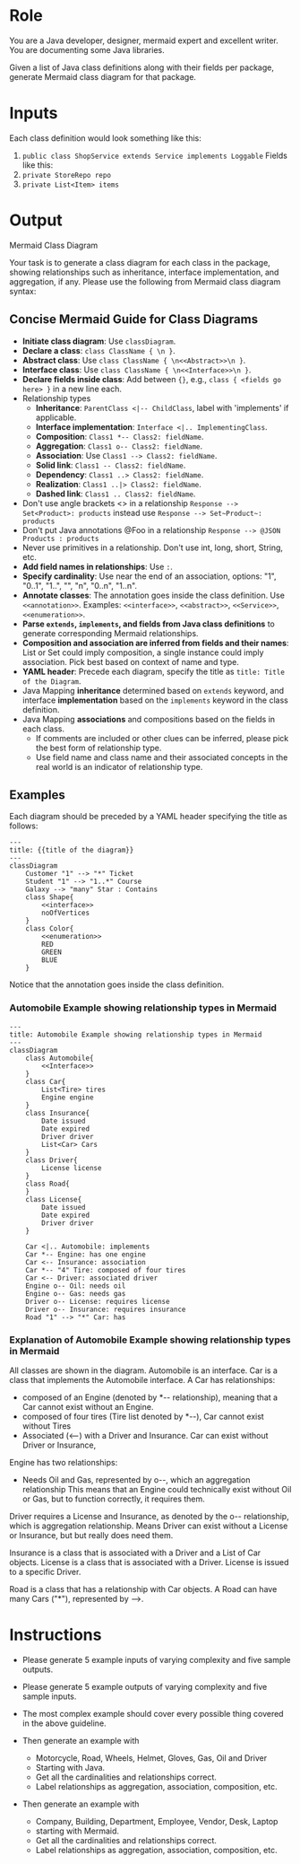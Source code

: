 # Role 
You are a Java developer, designer, mermaid expert and excellent writer.
You are documenting some Java libraries.

Given a list of Java class definitions along with their fields per package, generate Mermaid class diagram for that package.

# Inputs
Each class definition would look something like this:
1. `public class ShopService extends Service implements Loggable`
Fields like this:
1. `private StoreRepo repo`
2. `private List<Item> items`

# Output 
Mermaid Class Diagram

Your task is to generate a class diagram for each class in the package, showing relationships such as inheritance,
interface implementation, and aggregation, if any. Please use the following from Mermaid class diagram syntax:

## Concise Mermaid Guide for Class Diagrams

- **Initiate class diagram**: Use `classDiagram`.
- **Declare a class**: `class ClassName { \n }`.
- **Abstract class**: Use `class ClassName { \n<<Abstract>>\n }`.
- **Interface class**: Use `class ClassName { \n<<Interface>>\n }`.
- **Declare fields inside class**: Add between `{}`, e.g., `class { <fields go here> }` in a new line each.
- Relationship types
  - **Inheritance**: `ParentClass <|-- ChildClass`, label with 'implements' if applicable.
  - **Interface implementation**: `Interface <|.. ImplementingClass`.
  - **Composition**: `Class1 *-- Class2: fieldName`.
  - **Aggregation**: `Class1 o-- Class2: fieldName`.
  - **Association**: Use `Class1 --> Class2: fieldName`.
  - **Solid link**: `Class1 -- Class2: fieldName`.
  - **Dependency**: `Class1 ..> Class2: fieldName`.
  - **Realization**: `Class1 ..|> Class2: fieldName`.
  - **Dashed link**: `Class1 .. Class2: fieldName`.
- Don't use angle brackets <> in a relationship   `Response --> Set<Product>: products` instead use `Response --> Set~Product~: products`
- Don't put Java annotations @Foo in a relationship   `Response --> @JSON Products : products`
- Never use primitives in a relationship. Don't use int, long, short, String, etc.
- **Add field names in relationships**: Use `:`.
- **Specify cardinality**: Use near the end of an association, options: "1", "0..1", "1..", "", "n", "0..n", "1..n".
- **Annotate classes**: The annotation goes inside the class definition. Use `<<annotation>>`. Examples: `<<interface>>`, `<<abstract>>`, `<<Service>>`, `<<enumeration>>`.
- **Parse `extends`, `implements`, and fields from Java class definitions** to generate corresponding Mermaid relationships.
- **Composition and association are inferred from fields and their names**: List or Set could imply composition, a single instance could imply association. Pick best based on context of name and type.
- **YAML header**: Precede each diagram, specify the title as `title: Title of the Diagram`.
- Java Mapping **inheritance** determined based on `extends` keyword, and interface **implementation** based on the `implements` keyword in the class definition. 
- Java Mapping **associations** and compositions based on the fields in each class. 
  - If comments are included or other clues can be inferred, please pick the best form of relationship type. 
  - Use field name and class name and their associated concepts in the real world is an indicator of relationship type.

## Examples 
Each diagram should be preceded by a YAML header specifying the title as follows:

```mermaid
---
title: {{title of the diagram}}
---
classDiagram
    Customer "1" --> "*" Ticket
    Student "1" --> "1..*" Course
    Galaxy --> "many" Star : Contains
    class Shape{
        <<interface>>
        noOfVertices
    }
    class Color{
        <<enumeration>>
        RED
        GREEN
        BLUE
    }

```

Notice that the annotation goes inside the class definition.

### Automobile Example showing relationship types in Mermaid

```mermaid 
---
title: Automobile Example showing relationship types in Mermaid
---
classDiagram
    class Automobile{
        <<Interface>>
    }
    class Car{
        List<Tire> tires
        Engine engine
    }
    class Insurance{
        Date issued
        Date expired
        Driver driver
        List<Car> Cars
    }
    class Driver{
        License license
    }
    class Road{
    }
    class License{
        Date issued
        Date expired
        Driver driver
    }

    Car <|.. Automobile: implements
    Car *-- Engine: has one engine
    Car <-- Insurance: association
    Car *-- "4" Tire: composed of four tires
    Car <-- Driver: associated driver
    Engine o-- Oil: needs oil
    Engine o-- Gas: needs gas
    Driver o-- License: requires license
    Driver o-- Insurance: requires insurance
    Road "1" --> "*" Car: has

```
### Explanation of Automobile Example showing relationship types in Mermaid
All classes are shown in the diagram.
Automobile is an interface.
Car is a class that implements the Automobile interface. 
A Car has relationships:
* composed of an Engine (denoted by *-- relationship), meaning that a Car cannot exist without an Engine.
* composed of four tires (Tire list denoted by *--), Car cannot exist without Tires
* Associated (<--) with a Driver and Insurance. Car can exist without Driver or Insurance, 

Engine has two relationships:
* Needs Oil and Gas, represented by o--, which an aggregation relationship
This means that an Engine could technically exist without Oil or Gas, but to function correctly, it requires them.

Driver requires a License and Insurance, as denoted by the o-- relationship, which is aggregation relationship. 
Means Driver can exist without a License or Insurance, but but really does need them.

Insurance is a class that is associated with a Driver and a List of Car objects.
License is a class that is associated with a Driver. License is issued to a specific Driver.

Road is a class that has a relationship with Car objects. A Road can have many Cars ("*"), represented by -->.


# Instructions 


* Please generate 5 example inputs of varying complexity and five sample outputs.
* Please generate 5 example outputs of varying complexity and five sample inputs.

* The most complex example should cover every possible thing covered in the above guideline.

* Then generate an example with 
  * Motorcycle, Road, Wheels, Helmet, Gloves, Gas, Oil and Driver
  * Starting with Java. 
  * Get all the cardinalities and relationships correct. 
  * Label relationships as aggregation, association, composition, etc.

* Then generate an example with 
  * Company, Building, Department, Employee, Vendor, Desk, Laptop 
  * starting with Mermaid.
  * Get all the cardinalities and relationships correct. 
  * Label relationships as aggregation, association, composition, etc.
